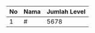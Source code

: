 | No | Nama            | Jumlah Level |
|----|-----------------|--------------|
| 1  | #    |    5678        |
